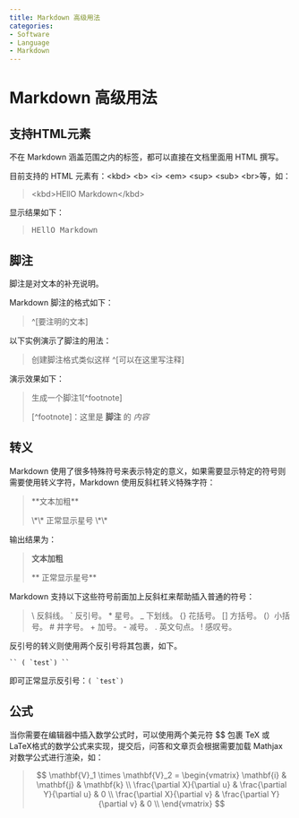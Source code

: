 ```yaml
---
title: Markdown 高级用法
categories:
- Software
- Language
- Markdown
---
```

# Markdown 高级用法

## 支持HTML元素

不在 Markdown 涵盖范围之内的标签，都可以直接在文档里面用 HTML 撰写。

目前支持的 HTML 元素有：\<kbd> \<b> \<i> \<em> \<sup> \<sub> \<br>等，如：
> \<kbd>HEllO Markdown\</kbd>

显示结果如下：
> <kbd>HEllO Markdown</kbd>

## 脚注

脚注是对文本的补充说明。

Markdown 脚注的格式如下：
> \^[要注明的文本]

以下实例演示了脚注的用法：
> 创建脚注格式类似这样 \^[可以在这里写注释]

演示效果如下：

> 生成一个脚注1[^footnote]
>
> [^footnote]：这里是 **脚注** 的 *内容*

## 转义

Markdown 使用了很多特殊符号来表示特定的意义，如果需要显示特定的符号则需要使用转义字符，Markdown 使用反斜杠转义特殊字符：
> \*\*文本加粗**
>
> \\\*\\\* 正常显示星号 \\\*\\\*

输出结果为：
>**文本加粗**
>
>\*\* 正常显示星号\*\*

Markdown 支持以下这些符号前面加上反斜杠来帮助插入普通的符号：
> \\   反斜线。
\`   反引号。
\*   星号。
\_   下划线。
\{}  花括号。
\[]  方括号。
\(）小括号。
\#   井字号。
\+   加号。
\-   减号。
\.   英文句点。
\!   感叹号。

反引号的转义则使用两个反引号将其包裹，如下。

```
`` ( `test`) ``
```

即可正常显示反引号：`` ( `test`) ``

## 公式

当你需要在编辑器中插入数学公式时，可以使用两个美元符 $$ 包裹 TeX 或 LaTeX格式的数学公式来实现，提交后，问答和文章页会根据需要加载 Mathjax 对数学公式进行渲染，如：
> $$
\mathbf{V}_1 \times \mathbf{V}_2 =  \begin{vmatrix}
\mathbf{i} & \mathbf{j} & \mathbf{k} \\
\frac{\partial X}{\partial u} &  \frac{\partial Y}{\partial u} & 0 \\
\frac{\partial X}{\partial v} &  \frac{\partial Y}{\partial v} & 0 \\
\end{vmatrix}
$$

